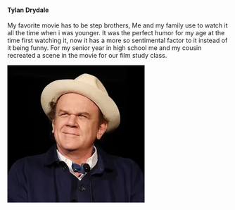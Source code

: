 #### Tylan Drydale

My favorite movie has to be step brothers, Me and my family use to watch it all the time when i was younger. It was the perfect humor for my age at the time first watching it, now it has a more so sentimental factor to it instead of it being funny. For my senior year in high school me and my cousin recreated a scene in the movie for our film study class. 

![John C. Reilly](image.png)

